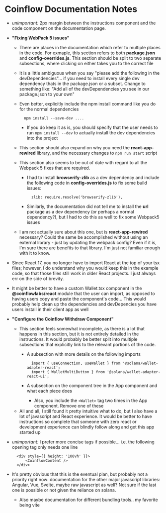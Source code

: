 # Coinflow Documentation Notes
* *unimportant:* 2px margin between the instructions component and the code component on the documentation page.
* **"Fixing WebPack 5 issues"**
    * There are places in the documentation which refer to multiple places in the code. For exmaple, this section refers to both **package.json** and **config-overrides.js**. This section should be split to two separate subsections, where clicking on either takes you to the correct file
    * It is a little ambiguous when you say "please add the following in the devDependencies"... if you need to install every single dev dependency thats in the package.json or a subset. Change to something like: "Add all of the devDependencies you see in our package.json to your own"
    * Even better, explicitly include the npm install command like you do for the normal dependencies

            npm install --save-dev ....

        * If you do keep it as is, you should specify that the user needs to run `npm install --dev` to actually install the dev dependencies into the project
    * This section should also expand on why you need the **react-app-rewired** library, and the necessary changes to `npm run start` script
    * This section also seems to be out of date with regard to all the Webpack 5 fixes that are required.
        * I had to install **browserify-zlib** as a dev dependency and include the following code in **config-overrides.js** to fix some build issues:

                zlib: require.resolve('browserify-zlib'),
    
        * Similarly, the documentation did not tell me to install the **url** package as a dev dependency (or perhaps a normal dependency?), but I had to do this as well to fix some Webpack5 issues
    * I am not actually sure about this one, but is **react-app-rewired** necessary? Could the same be accomplished without using an external library - just by updating the webpack config? Even if it is, I'm sure there are benefits to that library. I'm just not familiar enough with it to know.
* Since React 17, you no longer have to import React at the top of your tsx files; however, I do understand why you would keep this in the example code, so that those files still work in older React projects. I just always err on the side of brevity.
* It might be better to have a custom Wallet.tsx component in the **@coinflowlabs/react** module that the user can import, as opposed to having users copy and paste the component's code... This would probably help clean up the dependencies and devDepencies you have users install in their client app as well
* **"Configure the Coinflow Withdraw Component"**
    * This section feels somewhat incomplete, as there is a lot that happens in this section, but it is not entirely detailed in the instructions. It would probably be better split into multiple subsections that explicitly link to the relevant portions of the code.
        * A subsection with more details on the following imports
            
                import { useConnection, useWallet } from '@solana/wallet-adapter-react';
                import { WalletMultiButton } from '@solana/wallet-adapter-react-ui';

        * A subsection on the component tree in the App component and what each piece does
            * Also, you include the `<Wallet>` tag two times in the App component. Remove one of these
    * All and all, I still found it pretty intuitive what to do, but I also have a lot of javascript and React experience. It would be better to have instructions so complete that someone with zero react or development experience can blindly follow along and get this app started up
* *unimportant:* I prefer more concise tags if possible... i.e. the following opening tag only needs one line

        <div style={{ height: '100vh' }}>
            <CoinflowContent />
        </div>
* It's pretty obvious that this is the eventual plan, but probably not a priority right now: documentation for the other major javascript libraries: Angular, Vue, Svelte, maybe raw javascript as well? Not sure if the last one is possible or not given the reliance on solana.
    * Also maybe documentation for different bundling tools.. my favorite being vite